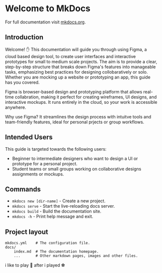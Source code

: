 # Welcome to MkDocs

For full documentation visit [mkdocs.org](https://www.mkdocs.org).

## Introduction

Welcome! :hand:
This documentation will guide you through using Figma, a cloud based design tool, to create user interfaces and interactive prototypes for small to medium scale projects. The aim is to provide a clear, step-by-step structure that breaks down Figma's features into manageable tasks, emphasizing best practices for designing collobaratively or solo. Whether you are mocking up a website or prototyping an app, this guide has you covered.

Figma is browser-based design and prototyping platform that allows real-time collabration, making it perfect for creating wireframes, UI designs, and interactive mockups. It runs entirely in the cloud, so your work is accessible anywhere.

Why use Figma? It streamlines the design process with intuitve tools and team-friendly features, ideal for personal prjects or group workflows.

## Intended Users

This guide is targeted towards the following users:
* Beginner to intermediate designers who want to design a UI or prototype for a personal project.
* Student teams or small groups working on collaborative designs assignments or mockups.



## Commands

* `mkdocs new [dir-name]` - Create a new project.
* `mkdocs serve` - Start the live-reloading docs server.
* `mkdocs build` - Build the documentation site.
* `mkdocs -h` - Print help message and exit.

## Project layout

    mkdocs.yml    # The configuration file.
    docs/
        index.md  # The documentation homepage.
        ...       # Other markdown pages, images and other files.

i like to play :badminton: after i played
:soccer:
